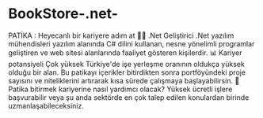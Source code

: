 # BookStore-.net-
PATİKA : Heyecanlı bir kariyere adım at      👩‍💻 .Net Geliştirici    .Net yazılım mühendisleri yazılım alanında C# dilini kullanan, nesne yönelimli programlar geliştiren ve web sitesi alanlarında faaliyet gösteren kişilerdir.    📊 Kariyer potansiyeli    Çok yüksek    Türkiye'de işe yerleşme oranının oldukça yüksek olduğu bir alan. Bu patikayı içerikler bitirdikten sonra portföyündeki proje sayısını ve niteliklerini artırarak kısa sürede çalışmaya başlayabilirsin.              ﻿💼 Patika bitirmek kariyerine nasıl yardımcı olacak?    Yüksek ücretli işlere başvurabilir veya şu anda sektörde en çok talep edilen konulardan birinde uzmanlaşabileceksiniz.
